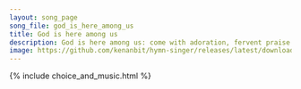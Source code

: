 ```yaml
---
layout: song_page
song_file: god_is_here_among_us
title: God is here among us
description: God is here among us: come with adoration, fervent praise and expectation. God is here within us: known beyond believing, soul in silent awe receiving... christian 4part acapella 3verse musicbyother textbyother 
image: https://github.com/kenanbit/hymn-singer/releases/latest/download/god_is_here_among_us-trad.png
---
```


{% include choice_and_music.html %}